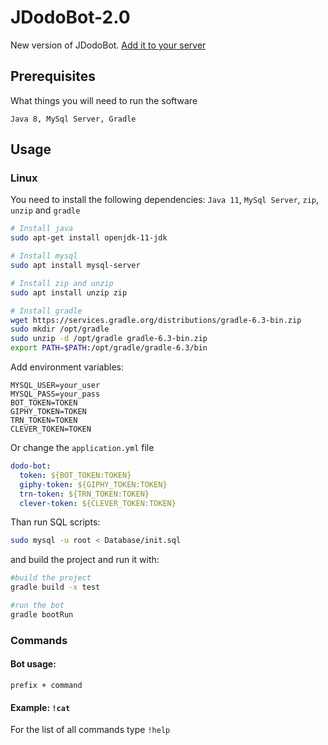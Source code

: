 # JDodoBot-2.0

New version of JDodoBot. [Add it to your server](https://discordapp.com/oauth2/authorize?client_id=277458741052571648&scope=bot&permissions=2146958591)

## Prerequisites

What things you will need to run the software

```
Java 8, MySql Server, Gradle
```

## Usage

### Linux
You need to install the following dependencies:
`Java 11`, `MySql Server`, `zip`, `unzip` and `gradle`  

```bash
# Install java
sudo apt-get install openjdk-11-jdk

# Install mysql
sudo apt install mysql-server

# Install zip and unzip
sudo apt install unzip zip

# Install gradle
wget https://services.gradle.org/distributions/gradle-6.3-bin.zip
sudo mkdir /opt/gradle
sudo unzip -d /opt/gradle gradle-6.3-bin.zip
export PATH=$PATH:/opt/gradle/gradle-6.3/bin
```

Add environment variables:

```
MYSQL_USER=your_user
MYSQL_PASS=your_pass
BOT_TOKEN=TOKEN
GIPHY_TOKEN=TOKEN
TRN_TOKEN=TOKEN
CLEVER_TOKEN=TOKEN
```
Or change the `application.yml` file
```yaml
dodo-bot:
  token: ${BOT_TOKEN:TOKEN}
  giphy-token: ${GIPHY_TOKEN:TOKEN}
  trn-token: ${TRN_TOKEN:TOKEN}
  clever-token: ${CLEVER_TOKEN:TOKEN}
```

Than run SQL scripts:
```bash
sudo mysql -u root < Database/init.sql
```

and build the project and run it with:
```bash
#build the project
gradle build -x test

#run the bot
gradle bootRun
```

### Commands

#### Bot usage:
```
prefix + command
```

#### Example: `!cat`

For the list of all commands type `!help`

